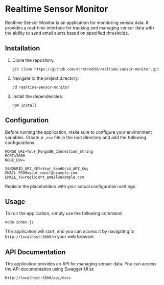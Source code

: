 # Realtime Sensor Monitor

Realtime Sensor Monitor is an application for monitoring sensor data. It provides a real-time interface for tracking and managing sensor data with the ability to send email alerts based on specified thresholds.

## Installation

1. Clone the repository:

   ```shell
   git clone https://github.com/stratreddd/realtime-sensor-monitor.git
   ```

2. Navigate to the project directory:

   ```shell
   cd realtime-sensor-monitor
   ```

3. Install the dependencies:

   ```shell
   npm install
   ```

## Configuration

Before running the application, make sure to configure your environment variables. Create a `.env` file in the root directory and add the following configurations:

```shell
MONGO_URI=Your_MongoDB_Connection_String
PORT=3000
NODE_ENV=

SENDGRID_API_KEY=Your_SendGrid_API_Key
EMAIL_FROM=your_email@example.com
EMAIL_TO=recipient_email@example.com
```

Replace the placeholders with your actual configuration settings.

## Usage

To run the application, simply use the following command:

```shell
node index.js
```

The application will start, and you can access it by navigating to `http://localhost:3000` in your web browser.

## API Documentation

The application provides an API for managing sensor data. You can access the API documentation using Swagger UI at:

```
http://localhost:3000/api/docs
```